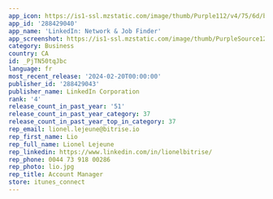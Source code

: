 ```yaml
---
app_icon: https://is1-ssl.mzstatic.com/image/thumb/Purple112/v4/75/6d/b1/756db1f9-6f65-5134-8660-4387793c2999/AppIcon-0-1x_U007emarketing-0-7-0-85-220-0.png/1024x1024bb.png
app_id: '288429040'
app_name: 'LinkedIn: Network & Job Finder'
app_screenshot: https://is1-ssl.mzstatic.com/image/thumb/PurpleSource126/v4/f5/3b/9e/f53b9e4a-50dd-e2c6-4307-767b6553f85d/6947a034-ccc9-4d6f-8689-9a019632d35b_LinkedIn_LinkedIn_iOS_6.5_EN_Screenshots_V3_230605_01.png/1284x2778bb.png
category: Business
country: CA
id: _PjTN50tqJbc
language: fr
most_recent_release: '2024-02-20T00:00:00'
publisher_id: '288429043'
publisher_name: LinkedIn Corporation
rank: '4'
release_count_in_past_year: '51'
release_count_in_past_year_category: 37
release_count_in_past_year_top_in_category: 37
rep_email: lionel.lejeune@bitrise.io
rep_first_name: Lio
rep_full_name: Lionel Lejeune
rep_linkedin: https://www.linkedin.com/in/lionelbitrise/
rep_phone: 0044 73 918 00286
rep_photo: lio.jpg
rep_title: Account Manager
store: itunes_connect
---
```

